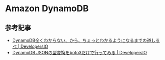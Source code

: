 # Amazon DynamoDB

## 参考記事

- [DynamoDB全くわからない、から、ちょっとわかるようになるまでの道しるべ | DevelopersIO](https://dev.classmethod.jp/articles/dynamodb-chottowakaru/)
- [DynamoDB JSONの型変換をboto3だけで行ってみる | DevelopersIO](https://dev.classmethod.jp/articles/convert-dynamodb-json-to-python-dict-by-boto3/)